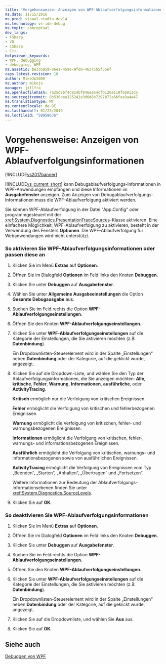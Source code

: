```yaml
---
title: 'Vorgehensweise: Anzeigen von WPF-Ablaufverfolgungsinformationen | Microsoft-Dokumentation'
ms.date: 11/15/2016
ms.prod: visual-studio-dev14
ms.technology: vs-ide-debug
ms.topic: conceptual
dev_langs:
- FSharp
- VB
- CSharp
- C++
helpviewer_keywords:
- WPF, debugging
- debugging, WPF
ms.assetid: be3c6859-06e1-459e-9fd0-46375b5f55ef
caps.latest.revision: 16
author: MikeJo5000
ms.author: mikejo
manager: jillfra
ms.openlocfilehash: 7a25d2bf4c814bf946aa64cfb126e119f50913d5
ms.sourcegitcommit: 8b538eea125241e9d6d8b7297b72a66faa9a4a47
ms.translationtype: MT
ms.contentlocale: de-DE
ms.lasthandoff: 01/23/2019
ms.locfileid: "58958636"
---
```

# <a name="how-to-display-wpf-trace-information"></a>Vorgehensweise: Anzeigen von WPF-Ablaufverfolgungsinformationen
[!INCLUDE[vs2017banner](../includes/vs2017banner.md)]

[!INCLUDE[vs_current_short](../includes/vs-current-short-md.md)] kann Debugablaufverfolgungs-Informationen in WPF-Anwendungen empfangen und diese Informationen im **Ausgabefenster** anzeigen. Zum Anzeigen von Debugablaufverfolgungs-Informationen muss die WPF-Ablaufverfolgung aktiviert werden.  
  
 Sie können WPF-Ablaufverfolgung in der Datei "App.Config" oder programmgesteuert mit der <xref:System.Diagnostics.PresentationTraceSources>-Klasse aktivieren. Eine einfachere Möglichkeit, WPF-Ablaufverfolgung zu aktivieren, besteht in der Verwendung des Fensters **Optionen**. Die WPF-Ablaufverfolgung für Webanwendungen wird nicht unterstützt.  
  
### <a name="to-enable-or-customize-wpf-trace-information"></a>So aktivieren Sie WPF-Ablaufverfolgungsinformationen oder passen diese an  
  
1.  Klicken Sie im Menü **Extras** auf **Optionen**.  
  
2.  Öffnen Sie im Dialogfeld **Optionen** im Feld links den Knoten **Debuggen**.  
  
3.  Klicken Sie unter **Debuggen** auf **Ausgabefenster**.  
  
4.  Wählen Sie unter **Allgemeine Ausgabeeinstellungen** die Option **Gesamte Debugausgabe** aus.  
  
5.  Suchen Sie im Feld rechts die Option **WPF-Ablaufverfolgungseinstellungen**.  
  
6.  Öffnen Sie den Knoten **WPF-Ablaufverfolgungseinstellungen**.  
  
7.  Klicken Sie unter **WPF-Ablaufverfolgungseinstellungen** auf die Kategorie der Einstellungen, die Sie aktivieren möchten (z.B. **Datenbindung**).  
  
     Ein Dropdownlisten-Steuerelement wird in der Spalte „Einstellungen“ neben **Datenbindung** oder der Kategorie, auf die geklickt wurde, angezeigt.  
  
8.  Klicken Sie auf die Dropdown-Liste, und wählen Sie den Typ der Ablaufverfolgungsinformationen, die Sie anzeigen möchten: **Alle**, **kritische**, **Fehler**, **Warnung**, **Informationen**, **ausführliche**, oder **ActivityTracing**.  
  
     **Kritisch** ermöglich nur die Verfolgung von kritischen Ereignissen.  
  
     **Fehler** ermöglicht die Verfolgung von kritischen und fehlerbezogenen Ereignissen.  
  
     **Warnung** ermöglicht die Verfolgung von kritischen, fehler- und warnungsbezogenen Ereignissen.  
  
     **Informationen** ermöglicht die Verfolgung von kritischen, fehler-, warnungs- und informationsbezogenen Ereignissen.  
  
     **Ausführlich** ermöglicht die Verfolgung von kritischen, warnungs- und informationsbezogenen sowie von ausführlichen Ereignissen.  
  
     **ActivityTracing** ermöglicht die Verfolgung von Ereignissen vom Typ „Beenden“, „Starten“, „Anhalten“, „Übertragen“ und „Fortsetzen“.  
  
     Weitere Informationen zur Bedeutung der Ablaufverfolgungs-Informationsebenen finden Sie unter <xref:System.Diagnostics.SourceLevels>.  
  
9. Klicken Sie auf **OK**.  
  
### <a name="to-disable-wpf-trace-information"></a>So deaktivieren Sie WPF-Ablaufverfolgungsinformationen  
  
1.  Klicken Sie im Menü **Extras** auf **Optionen**.  
  
2.  Öffnen Sie im Dialogfeld **Optionen** im Feld links den Knoten **Debuggen**.  
  
3.  Klicken Sie unter **Debuggen** auf **Ausgabefenster**.  
  
4.  Suchen Sie im Feld rechts die Option **WPF-Ablaufverfolgungseinstellungen**.  
  
5.  Öffnen Sie den Knoten **WPF-Ablaufverfolgungseinstellungen**.  
  
6.  Klicken Sie unter **WPF-Ablaufverfolgungseinstellungen** auf die Kategorie der Einstellungen, die Sie aktivieren möchten (z.B. **Datenbindung**).  
  
     Ein Dropdownlisten-Steuerelement wird in der Spalte „Einstellungen“ neben **Datenbindung** oder der Kategorie, auf die geklickt wurde, angezeigt.  
  
7.  Klicken Sie auf die Dropdownliste, und wählen Sie **Aus** aus.  
  
8.  Klicken Sie auf **OK**.  
  
## <a name="see-also"></a>Siehe auch  
 [Debuggen von WPF](../debugger/debugging-wpf.md)
